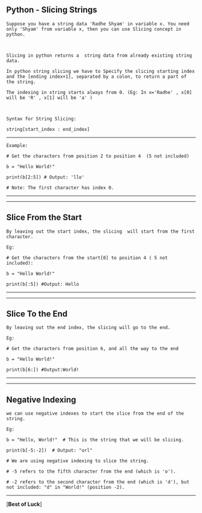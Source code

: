 <!-- 2String_slicing.md -->

Python - Slicing Strings
---

```
Suppose you have a string data 'Radhe Shyam' in variable x. You need only 'Shyam' from variable x, then you can use Slicing concept in python.



Slicing in python returns a  string data from already existing string data.

In python string slicing we have to Specify the slicing starting index and the [ending index+1], separated by a colon, to return a part of the string.

The indexing in string starts always from 0. (Eg: In x='Radhe' , x[0] will be 'R' , x[1] will be 'a' )



Syntax for String Slicing:

string[start_index : end_index]
```

---------------

```
Example:

# Get the characters from position 2 to position 4  (5 not included)

b = "Hello World!"

print(b[2:5]) # Output: 'llo'

# Note: The first character has index 0.
```

-------------------------------------------------------------------------------------------------------------------------
---

Slice From the Start
---

```
By leaving out the start index, the slicing  will start from the first character.

Eg:

# Get the characters from the start[0] to position 4 ( 5 not included):

b = "Hello World!"

print(b[:5]) #Output: Hello
```


-----------------------------------------------------------------------------------------------------------------------------
---

Slice To the End
---
```
By leaving out the end index, the slicing will go to the end.

Eg:

# Get the characters from position 6, and all the way to the end

b = "Hello World!"

print(b[6:]) #Output:World!
```

--------------------------------------------------------------------------------------------------------------------
---

Negative Indexing
---

```
we can use negative indexes to start the slice from the end of the string.

Eg:

b = "Hello, World!"  # This is the string that we will be slicing.

print(b[-5:-2])  # Output: "orl"

# We are using negative indexing to slice the string.

# -5 refers to the fifth character from the end (which is 'o').

# -2 refers to the second character from the end (which is 'd'), but not included: "d" in "World!" (position -2).
```

----------------------------------------------------------------------------------------------------------------------------------
[**Best of Luck**]